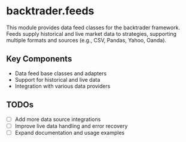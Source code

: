 # backtrader.feeds

This module provides data feed classes for the backtrader framework. Feeds supply
historical and live market data to strategies, supporting multiple formats and sources
(e.g., CSV, Pandas, Yahoo, Oanda).

## Key Components

- Data feed base classes and adapters
- Support for historical and live data
- Integration with various data providers

## TODOs

- [ ] Add more data source integrations
- [ ] Improve live data handling and error recovery
- [ ] Expand documentation and usage examples
